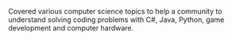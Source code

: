 Covered various computer science topics to help a community to understand solving coding problems with C#, Java, Python, game development and computer hardware.

